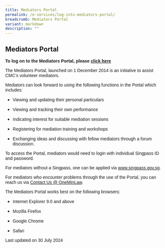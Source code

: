 ```yaml
---
title: Mediators Portal
permalink: /e-services/log-into-mediators-portal/
breadcrumb: Mediators Portal
variant: markdown
description: ""
---
```

<h2>Mediators Portal</h2>

<p style="font-family:arial;"><strong>To log on to the Mediators Portal, please <a href="https://eservices.mlaw.gov.sg/cmc/mediatorsportal/login" rel="noopener noreferrer nofollow" target="_blank">click here</a></strong></p>

<p style="font-family:arial;">The Mediators Portal, launched on 1 December 2014 is an initiative to assist CMC’s volunteer mediators.</p>

<p style="font-family:arial;">Mediators can look forward to using the following functions in the Portal which includes:</p>

<ul data-tight="true" class="tight">
<li><p style="font-family:arial;">Viewing and updating their personal particulars</p></li>
<li><p style="font-family:arial;">Viewing and tracking their own performance</p></li>
<li><p style="font-family:arial;">Indicating interest for suitable mediation sessions</p></li>
<li><p style="font-family:arial;">Registering for mediation training and workshops</p></li>
<li><p style="font-family:arial;">Exchanging ideas and discussing with fellow mediators through a forum discussion.</p>
</li></ul><p style="font-family:arial;">To access the Portal, mediators would need to login with individual Singpass ID and password.</p>

<p style="font-family:arial;">For mediators without a Singpass, one can be applied via <a href="https://www.singpass.gov.sg/spauth/login/loginpage?URL=%2F&amp;TAM_OP=login" rel="noopener noreferrer nofollow" target="_blank">www.singpass.gov.sg</a>.</p>

<p style="font-family:arial;">For mediators who encounter problems through the use of the Portal, you can reach us via <a href="https://eservices.mlaw.gov.sg/enquiry/" rel="noopener noreferrer nofollow" target="_blank">Contact Us @ OneMinLaw</a>.</p>

<p style="font-family:arial;">The Mediators Portal works best on the following browsers:</p><ul data-tight="true" class="tight">
<li><p style="font-family:arial;">Internet Explorer 9.0 and above</p></li>
<li><p style="font-family:arial;">Mozilla Firefox</p></li>
<li><p style="font-family:arial;">Google Chrome</p></li>
<li><p style="font-family:arial;">Safari</p></li>

</ul><p style="font-family:arial;">Last updated on 30 July 2024</p>